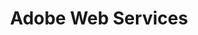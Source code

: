 ---
type: framework
cloudinary_convert: false
published: published
slug: aws
title: Adobe Web Services
start: January 01, 2000
---